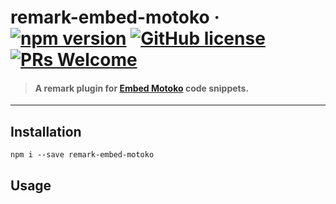 # remark-embed-motoko &middot; &nbsp;[![npm version](https://img.shields.io/npm/v/remark-embed-motoko.svg?logo=npm)](https://www.npmjs.com/package/motoko) [![GitHub license](https://img.shields.io/badge/license-Apache%202.0-blue.svg)](https://opensource.org/licenses/Apache-2.0) [![PRs Welcome](https://img.shields.io/badge/PRs-welcome-brightgreen.svg)](https://github.com/dfinity/prettier-plugin-motoko/issues)

> #### A remark plugin for [Embed Motoko](https://embed.smartcontracts.org) code snippets.

---

## Installation

```
npm i --save remark-embed-motoko
```

## Usage

